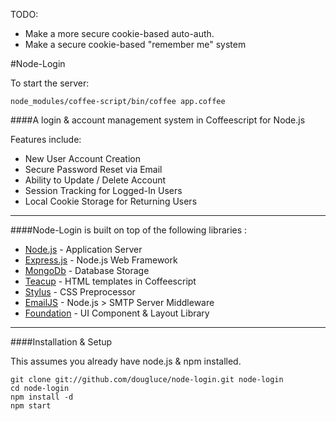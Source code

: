 TODO:

+ Make a more secure cookie-based auto-auth.
+ Make a secure cookie-based "remember me" system


#Node-Login

To start the server:

```
node_modules/coffee-script/bin/coffee app.coffee
```

####A login & account management system in Coffeescript for Node.js

Features include:

* New User Account Creation
* Secure Password Reset via Email
* Ability to Update / Delete Account
* Session Tracking for Logged-In Users
* Local Cookie Storage for Returning Users

***

####Node-Login is built on top of the following libraries :

* [Node.js](http://nodejs.org/) - Application Server
* [Express.js](http://expressjs.com/) - Node.js Web Framework
* [MongoDb](http://www.mongodb.org/) - Database Storage
* [Teacup](http://github.com/goodeggs/teacup) - HTML templates in Coffeescript
* [Stylus](http://learnboost.github.com/stylus/) - CSS Preprocessor
* [EmailJS](http://github.com/eleith/emailjs) - Node.js > SMTP Server Middleware
* [Foundation](http://foundation.zurb.com) - UI Component & Layout Library

***

####Installation & Setup

This assumes you already have node.js & npm installed.

```
git clone git://github.com/dougluce/node-login.git node-login
cd node-login
npm install -d
npm start
```
